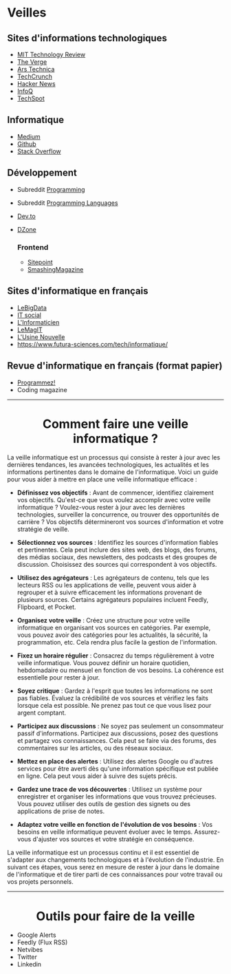 # Veilles

## Sites d'informations technologiques
- [MIT Technology Review](https://www.technologyreview.com/)
- [The Verge](https://www.theverge.com/tech)
- [Ars Technica](https://arstechnica.com/gadgets/)
- [TechCrunch](https://techcrunch.com/)
- [Hacker News](https://news.ycombinator.com/)
- [InfoQ](https://www.infoq.com/)
- [TechSpot](https://www.techspot.com/)

## Informatique 
- [Medium](https://medium.com)
- [Github](https://github.com/)
- [Stack Overflow](https://stackoverflow.com/)




## Développement
- Subreddit [Programming](https://www.reddit.com/r/programming/)
- Subreddit [Programming Languages](https://www.reddit.com/r/ProgrammingLanguages/)
- [Dev.to](https://dev.to/)
- [DZone](https://dzone.com/)

  ### Frontend
  - [Sitepoint](https://www.sitepoint.com/)
  - [SmashingMagazine](https://www.smashingmagazine.com/)


## Sites d'informatique en français
- [LeBigData](https://www.lebigdata.fr/)
- [IT social](https://itsocial.fr/)
- [L'Informaticien](https://www.linformaticien.com/)
- [LeMagIT](https://www.lemagit.fr/)
- [L'Usine Nouvelle](https://www.usinenouvelle.com/electronique-informatique/)
- https://www.futura-sciences.com/tech/informatique/ 

## Revue d'informatique en français (format papier)
- [Programmez!](https://www.programmez.com/)
- Coding magazine



---

# <center> Comment faire une veille informatique ? </center>

La veille informatique est un processus qui consiste à rester à jour avec les dernières tendances, les avancées technologiques, les actualités et les informations pertinentes dans le domaine de l'informatique. Voici un guide pour vous aider à mettre en place une veille informatique efficace :

- **Définissez vos objectifs** :
Avant de commencer, identifiez clairement vos objectifs. Qu'est-ce que vous voulez accomplir avec votre veille informatique ? Voulez-vous rester à jour avec les dernières technologies, surveiller la concurrence, ou trouver des opportunités de carrière ? Vos objectifs détermineront vos sources d'information et votre stratégie de veille.

- **Sélectionnez vos sources** :
Identifiez les sources d'information fiables et pertinentes. Cela peut inclure des sites web, des blogs, des forums, des médias sociaux, des newsletters, des podcasts et des groupes de discussion. Choisissez des sources qui correspondent à vos objectifs.

- **Utilisez des agrégateurs** :
Les agrégateurs de contenu, tels que les lecteurs RSS ou les applications de veille, peuvent vous aider à regrouper et à suivre efficacement les informations provenant de plusieurs sources. Certains agrégateurs populaires incluent Feedly, Flipboard, et Pocket.

- **Organisez votre veille** :
Créez une structure pour votre veille informatique en organisant vos sources en catégories. Par exemple, vous pouvez avoir des catégories pour les actualités, la sécurité, la programmation, etc. Cela rendra plus facile la gestion de l'information.

- **Fixez un horaire régulier** :
Consacrez du temps régulièrement à votre veille informatique. Vous pouvez définir un horaire quotidien, hebdomadaire ou mensuel en fonction de vos besoins. La cohérence est essentielle pour rester à jour.

- **Soyez critique** :
Gardez à l'esprit que toutes les informations ne sont pas fiables. Évaluez la crédibilité de vos sources et vérifiez les faits lorsque cela est possible. Ne prenez pas tout ce que vous lisez pour argent comptant.

- **Participez aux discussions** :
Ne soyez pas seulement un consommateur passif d'informations. Participez aux discussions, posez des questions et partagez vos connaissances. Cela peut se faire via des forums, des commentaires sur les articles, ou des réseaux sociaux.

- **Mettez en place des alertes** :
Utilisez des alertes Google ou d'autres services pour être averti dès qu'une information spécifique est publiée en ligne. Cela peut vous aider à suivre des sujets précis.

- **Gardez une trace de vos découvertes** :
Utilisez un système pour enregistrer et organiser les informations que vous trouvez précieuses. Vous pouvez utiliser des outils de gestion des signets ou des applications de prise de notes.

- **Adaptez votre veille en fonction de l'évolution de vos besoins** :
Vos besoins en veille informatique peuvent évoluer avec le temps. Assurez-vous d'ajuster vos sources et votre stratégie en conséquence.

La veille informatique est un processus continu et il est essentiel de s'adapter aux changements technologiques et à l'évolution de l'industrie. En suivant ces étapes, vous serez en mesure de rester à jour dans le domaine de l'informatique et de tirer parti de ces connaissances pour votre travail ou vos projets personnels.

----
# <center> Outils pour faire de la veille </center>

- Google Alerts
- Feedly (Flux RSS)
- Netvibes
- Twitter
- Linkedin
